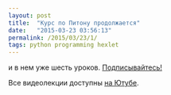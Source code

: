 ```yaml
---
layout: post
title:  "Курс по Питону продолжается"
date:   "2015-03-23 03:56:13"
permalink: /2015/03/23/1/
tags: python programming hexlet
---
```


и в нем уже шесть
уроков. [Подписывайтесь!](https://ru.hexlet.io/tracks/languages/lesson_sets/python_101)


Все видеолекции доступны [на Ютубе](http://www.youtube.com/playlist?list=PLpi96-MZ8XZVCbGY-ZYkGVx3oRlHzVxS8).
